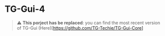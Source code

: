 # TG-Gui-4

> :warning: **This porject has be replaced**: you can find the most recent version of TG-Gui (Here)[https://github.com/TG-Techie/TG-Gui-Core]
